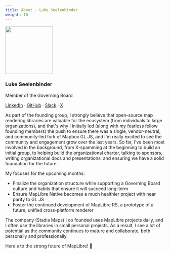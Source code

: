 ```yaml
---
title: About - Luke Seelenbinder
weight: 10
---
```


<div class="text-center mb-5">
    <img
        src="https://avatars.githubusercontent.com/u/157650?v=4"
        width="150"
        class="rounded-circle mt-3"
    />
    <h3 class="m-3">Luke Seelenbinder</h3>
    <p>Member of the Governing Board</p>
    <p><a href="https://www.linkedin.com/in/lukeseelenbinder/">LinkedIn</a> · <a href="https://github.com/lseelenbinder">GitHub</a> · <a href="https://osmus.slack.com/team/U01GBD8M138">Slack</a> · <a href="https://x.com/lseelenbinder">X</a>
</div>

As part of the founding group, I strongly believe that open-source map
rendering libraries are valuable for the ecosystem (from individuals to
large organizations), and that's why I initially led (along with my fearless
fellow founding members) the push to ensure there was a single,
vendor-neutral, and community-led fork of Mapbox GL JS, and I'm really
excited to see the community and engagement grow over the last years. So
far, I've been most involved in the background, from X-spamming at the
beginning to build an initial group, to helping build the organizational
charter, talking to sponsors, writing organizational docs and presentations,
and ensuring we have a solid foundation for the future.

My focuses for the upcoming months:

- Finalize the organization structure while supporting a Governing Board
  culture and habits that ensure it will succeed long-term
- Ensure MapLibre Native becomes a much healthier project with near
  parity to GL JS
- Foster the continued development of MapLibre RS, a prototype of a future,
  unified cross-platform renderer

The company (Stadia Maps) I co founded uses MapLibre projects daily, and I
often use the libraries in small personal projects. As a result, I see a lot
of potential as the community continues to mature and collaborate, both
personally and professionally.

Here's to the strong future of MapLibre! 🚀
